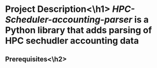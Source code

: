 <h1>Project Description<\h1>
<em>HPC-Scheduler-accounting-parser</em> is a Python library that adds parsing of HPC sechudler accounting data 

<h2>Prerequisites<\h2>
